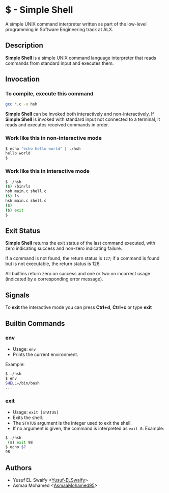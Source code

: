 # $ - Simple Shell

A simple UNIX command interpreter written as part of the low-level programming in Software Engineering track at ALX.

## Description

**Simple Shell** is a simple UNIX command language interpreter that reads commands from standard input and executes them.

## Invocation

### To compile, execute this command

``` bash
gcc *.c -o hsh
```

**Simple Shell** can be invoked both interactively and non-interactively. If **Simple Shell** is invoked with standard input not connected to a terminal, it reads and executes received commands in order.

### Work like this in non-interactive mode

``` bash
$ echo "echo hello world" | ./hsh
hello world
$
```

### Work like this in interactive mode

``` bash
$ ./hsh
($) /bin/ls
hsh main.c shell.c
($) ls
hsh main.c shell.c
($)
($) exit
$
```

## Exit Status

**Simple Shell** returns the exit status of the last command executed, with zero indicating success and non-zero indicating failure.

If a command is not found, the return status is `127`; if a command is found but is not executable, the return status is 126.

All builtins return zero on success and one or two on incorrect usage (indicated by a corresponding error message).

## Signals

To **exit** the interactive mode you can press **Ctrl+d**, **Ctrl+c** or type **exit**

## Builtin Commands

### env

* Usage: `env`
* Prints the current environment.

Example:

``` bash
$ ./hsh
$ env
SHELL=/bin/bash
...
```

### exit

* Usage: `exit [STATUS]`
* Exits the shell.
* The `STATUS` argument is the integer used to exit the shell.
* If no argument is given, the command is interpreted as `exit 0`.
Example:

``` bash
$ ./hsh
 ($) exit 98
$ echo $?
98
```

## Authors

* Yusuf EL-Swaify <[Yusuf-ELSwaify](https://github.com/Yusuf-ELSwaify)>
* Asmaa Mohamed <[AsmaaMohamed95](https://github.com/AsmaaMohamed95)>

